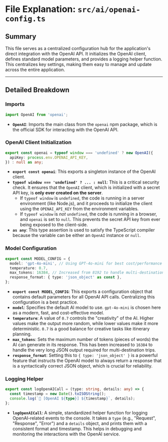 # File Explanation: `src/ai/openai-config.ts`

## Summary

This file serves as a centralized configuration hub for the application's direct integration with the OpenAI API. It initializes the OpenAI client, defines standard model parameters, and provides a logging helper function. This centralizes key settings, making them easy to manage and update across the entire application.

---

## Detailed Breakdown

### Imports

```typescript
import OpenAI from 'openai';
```
- **`OpenAI`**: Imports the main class from the `openai` npm package, which is the official SDK for interacting with the OpenAI API.

### OpenAI Client Initialization

```typescript
export const openai = typeof window === 'undefined' ? new OpenAI({
  apiKey: process.env.OPENAI_API_KEY,
}) : null as any;
```
- **`export const openai`**: This exports a singleton instance of the OpenAI client.
- **`typeof window === 'undefined' ? ... : null`**: This is a critical security check. It ensures that the `OpenAI` client, which is initialized with a secret API key, is **only ever created on the server**.
    - If `typeof window` is `undefined`, the code is running in a server environment (like Node.js), and it proceeds to initialize the client using the `OPENAI_API_KEY` from the environment variables.
    - If `typeof window` is *not* `undefined`, the code is running in a browser, and `openai` is set to `null`. This prevents the secret API key from ever being exposed to the client-side.
- **`as any`**: This type assertion is used to satisfy the TypeScript compiler because the variable can be either an `OpenAI` instance or `null`.

### Model Configuration

```typescript
export const MODEL_CONFIG = {
  model: 'gpt-4o-mini', // Using GPT-4o-mini for best cost/performance balance
  temperature: 0.7,
  max_tokens: 16384, // Increased from 8192 to handle multi-destination trips
  response_format: { type: 'json_object' as const },
};
```
- **`export const MODEL_CONFIG`**: This exports a configuration object that contains default parameters for all OpenAI API calls. Centralizing this configuration is a best practice.
- **`model`**: Specifies the default AI model to use. `gpt-4o-mini` is chosen here as a modern, fast, and cost-effective model.
- **`temperature`**: A value of `0.7` controls the "creativity" of the AI. Higher values make the output more random, while lower values make it more deterministic. `0.7` is a good balance for creative tasks like itinerary planning.
- **`max_tokens`**: Sets the maximum number of tokens (pieces of words) the AI can generate in its response. This has been increased to `16384` to handle the very long JSON output required for multi-destination trips.
- **`response_format`**: Setting this to `{ type: 'json_object' }` is a powerful feature that instructs the OpenAI model to always return a response that is a syntactically correct JSON object, which is crucial for reliability.

### Logging Helper

```typescript
export const logOpenAICall = (type: string, details: any) => {
  const timestamp = new Date().toISOString();
  console.log(`🤖 [OpenAI ${type}] ${timestamp}`, details);
};
```
- **`logOpenAICall`**: A simple, standardized helper function for logging OpenAI-related events to the console. It takes a `type` (e.g., "Request", "Response", "Error") and a `details` object, and prints them with a consistent format and timestamp. This helps in debugging and monitoring the interactions with the OpenAI service.